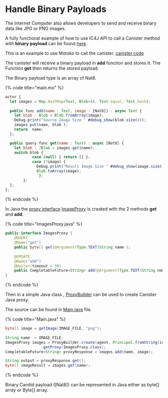 # Handle Binary Payloads

The Internet Computer also allows developers to send and receive binary data like JPG or PNG images.

A fully functional example of how to use IC4J API to call a Canister method with **binary payload** can be found [here](https://github.com/ic4j/samples/tree/master/IC4JImageSample).

This is an example to use Motoko to call the canister. [canister code](https://github.com/ic4j/samples/blob/master/IC4JImageSample/src/main.mo)&#x20;

The canister will receive a binary payload in **add** function and stores it. The Function **get** then returns the stored payload.

The Binary payload type is an array of Nat8.

{% code title="main.mo" %}
```javascript
actor {
  let images = Map.HashMap<Text, Blob>(0, Text.equal, Text.hash);
  
  public func add(name : Text, image : [Nat8]) : async Text {
    let blob : Blob = Blob.fromArray(image);
    Debug.print("Source Image Size " #debug_show(blob.size()));
    images.put(name, blob );
    return  name;
  };

  public query func get(name : Text) : async [Nat8] {
    let blob : ?Blob = images.get(name);
    switch blob {
            case (null) { return [] };
            case (?image) { 
              Debug.print("Result Image Size " #debug_show(image.size()));
              Blob.toArray(image);
               };
        };  
  };
};
```
{% endcode %}

In Java the [proxy interface](proxybuilder.md) [ImageProxy](https://github.com/ic4j/samples/blob/master/IC4JImageSample/src/main/java/org/ic4j/samples/image/ImagesProxy.java) is created with the 2 methods **get** and **add**.

{% code title="ImagesProxy.java" %}
```java
public interface ImagesProxy {	
	@QUERY
	@Name("get")
	public byte[] get(@Argument(Type.TEXT)String name );	
	
	@UPDATE
	@Name("add")
	@Waiter(timeout = 30)
	public CompletableFuture<String> add(@Argument(Type.TEXT)String name, @Argument(Type.NAT8)byte[] image);
}
```
{% endcode %}

Then in a simple Java class , [ProxyBuilder](proxybuilder.md) can be used to create Canister Java proxy.&#x20;

The source can be found in [Main.java](https://github.com/ic4j/samples/blob/master/IC4JImageSample/src/main/java/org/ic4j/samples/image/Main.java) file.

{% code title="Main.java" %}
```java
byte[] image = getImage(IMAGE_FILE, "png");
		
String name  = IMAGE_FILE;
ImagesProxy images = ProxyBuilder.create(agent, Principal.fromString(icCanister))
				.getProxy(ImagesProxy.class);		
CompletableFuture<String> proxyResponse = images.add(name, image);

String output = proxyResponse.get();		
byte[] imageResult = images.get(name);	
```
{% endcode %}

Binary Candid payload (\[Nat8]) can be represented in Java either as byte\[] array or Byte\[] array.
